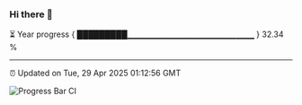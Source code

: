 ### Hi there 👋

⏳ Year progress { █████████▁▁▁▁▁▁▁▁▁▁▁▁▁▁▁▁▁▁▁▁▁ } 32.34 %

---

⏰ Updated on Tue, 29 Apr 2025 01:12:56 GMT

![Progress Bar CI](https://github.com/liununu/liununu/workflows/Progress%20Bar%20CI/badge.svg)

